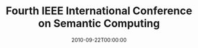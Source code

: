 ---
acronym: IEEE-ICSC-2010
date: '2010-09-22T00:00:00'
ext_url: http://www.ieee-icsc.org/
location: Carnegie Mellon University, Pittsburgh, PA, USA
submission_date: '2010-05-03T00:00:00'
title: Fourth IEEE International Conference on Semantic Computing
---